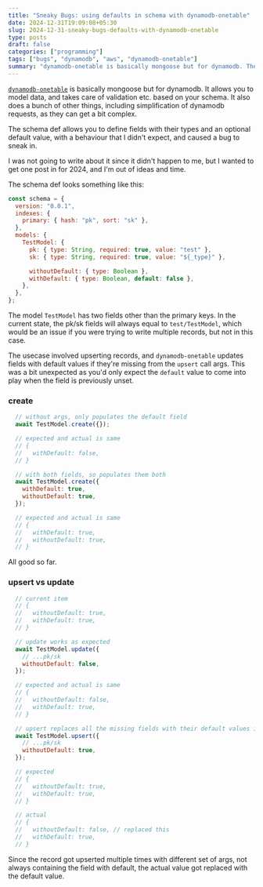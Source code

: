 ```yaml
---
title: "Sneaky Bugs: using defaults in schema with dynamodb-onetable"
date: 2024-12-31T19:09:08+05:30
slug: 2024-12-31-sneaky-bugs-defaults-with-dynamodb-onetable
type: posts
draft: false
categories: ["programming"]
tags: ["bugs", "dynamodb", "aws", "dynamodb-onetable"]
summary: "dynamodb-onetable is basically mongoose but for dynamodb. The schema def allows you to define fields with their types and an optional default value, with a behaviour that I didn't expect, and caused a bug to sneak in."
---
```


[`dynamodb-onetable`](https://doc.onetable.io) is basically mongoose but for dynamodb. It allows you to model data, and takes care of validation etc. based on your schema. It also does a bunch of other things, including simplification of dynamodb requests, as they can get a bit complex. 

The schema def allows you to define fields with their types and an optional default value, with a behaviour that I didn't expect, and caused a bug to sneak in.

I was not going to write about it since it didn't happen to me, but I wanted to get one post in for 2024, and I'm out of ideas and time. 

The schema def looks something like this:

```js
const schema = {
  version: "0.0.1",
  indexes: {
    primary: { hash: "pk", sort: "sk" },
  },
  models: {
    TestModel: {
      pk: { type: String, required: true, value: "test" },
      sk: { type: String, required: true, value: "${_type}" },

      withoutDefault: { type: Boolean },
      withDefault: { type: Boolean, default: false },
    },
  },
};
```
The model `TestModel` has two fields other than the primary keys. In the current state, the pk/sk fields will always equal to `test/TestModel`, which would be an issue if you were trying to write multiple records, but not in this case. 

The usecase involved upserting records, and `dynamodb-onetable` updates fields with default values if they're missing from the `upsert` call args. This was a bit unexpected as you'd only expect the `default` value to come into play when the field is previously unset. 

### create

```js
  // without args, only populates the default field
  await TestModel.create({});

  // expected and actual is same
  // {
  //   withDefault: false,
  // }
```

```js
  // with both fields, so populates them both
  await TestModel.create({
    withDefault: true,
    withoutDefault: true,
  });

  // expected and actual is same
  // {
  //   withDefault: true,
  //   withoutDefault: true,
  // }
```

All good so far.

### upsert vs update

```js
  // current item
  // {
  //   withoutDefault: true,
  //   withDefault: true,
  // }

  // update works as expected
  await TestModel.update({
    // ...pk/sk
    withoutDefault: false,
  });

  // expected and actual is same
  // {
  //   withoutDefault: false,
  //   withDefault: true,
  // }

  // upsert replaces all the missing fields with their default values if it exists
  await TestModel.upsert({
    // ...pk/sk
    withoutDefault: true,
  });

  // expected
  // {
  //   withoutDefault: true,
  //   withDefault: true,
  // }

  // actual
  // {
  //   withoutDefault: false, // replaced this
  //   withDefault: true,
  // }
```

Since the record got upserted multiple times with different set of args, not always containing the field with default, the actual value got replaced with the default value.
